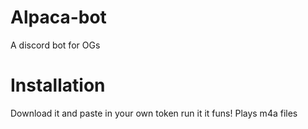 # Alpaca-bot
A discord bot for OGs

# Installation

Download it and paste in your own token
run it
it funs!
Plays m4a files